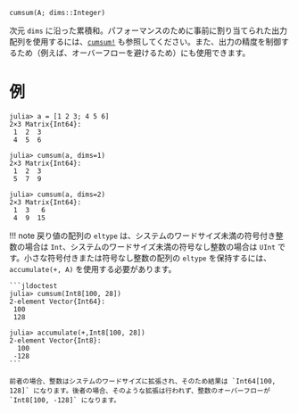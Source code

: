 ```
cumsum(A; dims::Integer)
```

次元 `dims` に沿った累積和。パフォーマンスのために事前に割り当てられた出力配列を使用するには、[`cumsum!`](@ref) も参照してください。また、出力の精度を制御するため（例えば、オーバーフローを避けるため）にも使用できます。

# 例

```jldoctest
julia> a = [1 2 3; 4 5 6]
2×3 Matrix{Int64}:
 1  2  3
 4  5  6

julia> cumsum(a, dims=1)
2×3 Matrix{Int64}:
 1  2  3
 5  7  9

julia> cumsum(a, dims=2)
2×3 Matrix{Int64}:
 1  3   6
 4  9  15
```

!!! note
    戻り値の配列の `eltype` は、システムのワードサイズ未満の符号付き整数の場合は `Int`、システムのワードサイズ未満の符号なし整数の場合は `UInt` です。小さな符号付きまたは符号なし整数の配列の `eltype` を保持するには、`accumulate(+, A)` を使用する必要があります。

    ```jldoctest
    julia> cumsum(Int8[100, 28])
    2-element Vector{Int64}:
     100
     128

    julia> accumulate(+,Int8[100, 28])
    2-element Vector{Int8}:
      100
     -128
    ```

    前者の場合、整数はシステムのワードサイズに拡張され、そのため結果は `Int64[100, 128]` になります。後者の場合、そのような拡張は行われず、整数のオーバーフローが `Int8[100, -128]` になります。

